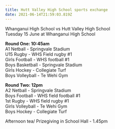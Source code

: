 ```yaml
---
title: Hutt Valley High School sports exchange
date: 2021-06-14T21:59:03.819Z
---
```

Whanganui High School vs Hutt Valley High School  
Tuesday 15 June at Whanganui High School 


**Round One: 10:45am**  
A1 Netball - Springvale Stadium  
U15 Rugby - WHS Field rugby #1  
Girls Football - WHS football #1  
Boys Basketball - Springvale Stadium  
Girls Hockey - Collegiate Turf  
Boys Volleyball - Te Wehi Gym  

**Round Two: 12pm**  
A2 Netball - Springvale Stadium  
Boys Football - WHS field football #1  
1st Rugby - WHS field rugby #1  
Girls Volleyball - Te Wehi Gym  
Boys Hockey - Collegiate Turf  

Afternoon tea/ Prizegiving in School Hall - 1.45pm
